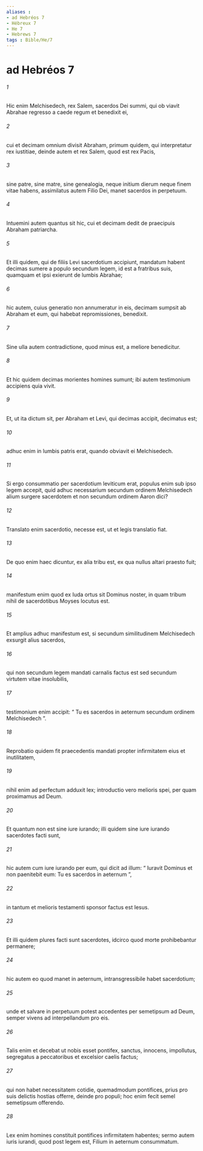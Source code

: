 ```yaml
---
aliases : 
- ad Hebréos 7
- Hébreux 7
- He 7
- Hebrews 7
tags : Bible/He/7
---
```


# ad Hebréos 7

###### 1
Hic enim Melchisedech, rex Salem, sacerdos Dei summi, qui ob viavit Abrahae regresso a caede regum et benedixit ei, 
###### 2
cui et decimam omnium divisit Abraham, primum quidem, qui interpretatur rex iustitiae, deinde autem et rex Salem, quod est rex Pacis, 
###### 3
sine patre, sine matre, sine genealogia, neque initium dierum neque finem vitae habens, assimilatus autem Filio Dei, manet sacerdos in perpetuum.
###### 4
Intuemini autem quantus sit hic, cui et decimam dedit de praecipuis Abraham patriarcha. 
###### 5
Et illi quidem, qui de filiis Levi sacerdotium accipiunt, mandatum habent decimas sumere a populo secundum legem, id est a fratribus suis, quamquam et ipsi exierunt de lumbis Abrahae; 
###### 6
hic autem, cuius generatio non annumeratur in eis, decimam sumpsit ab Abraham et eum, qui habebat repromissiones, benedixit. 
###### 7
Sine ulla autem contradictione, quod minus est, a meliore benedicitur.
###### 8
Et hic quidem decimas morientes homines sumunt; ibi autem testimonium accipiens quia vivit. 
###### 9
Et, ut ita dictum sit, per Abraham et Levi, qui decimas accipit, decimatus est; 
###### 10
adhuc enim in lumbis patris erat, quando obviavit ei Melchisedech.
###### 11
Si ergo consummatio per sacerdotium leviticum erat, populus enim sub ipso legem accepit, quid adhuc necessarium secundum ordinem Melchisedech alium surgere sacerdotem et non secundum ordinem Aaron dici? 
###### 12
Translato enim sacerdotio, necesse est, ut et legis translatio fiat. 
###### 13
De quo enim haec dicuntur, ex alia tribu est, ex qua nullus altari praesto fuit; 
###### 14
manifestum enim quod ex Iuda ortus sit Dominus noster, in quam tribum nihil de sacerdotibus Moyses locutus est.
###### 15
Et amplius adhuc manifestum est, si secundum similitudinem Melchisedech exsurgit alius sacerdos, 
###### 16
qui non secundum legem mandati carnalis factus est sed secundum virtutem vitae insolubilis, 
###### 17
testimonium enim accipit: “ Tu es sacerdos in aeternum secundum ordinem Melchisedech ”.
###### 18
Reprobatio quidem fit praecedentis mandati propter infirmitatem eius et inutilitatem, 
###### 19
nihil enim ad perfectum adduxit lex; introductio vero melioris spei, per quam proximamus ad Deum.
###### 20
Et quantum non est sine iure iurando; illi quidem sine iure iurando sacerdotes facti sunt, 
###### 21
hic autem cum iure iurando per eum, qui dicit ad illum: “ Iuravit Dominus et non paenitebit eum: Tu es sacerdos in aeternum ”,
###### 22
in tantum et melioris testamenti sponsor factus est Iesus.
###### 23
Et illi quidem plures facti sunt sacerdotes, idcirco quod morte prohibebantur permanere; 
###### 24
hic autem eo quod manet in aeternum, intransgressibile habet sacerdotium; 
###### 25
unde et salvare in perpetuum potest accedentes per semetipsum ad Deum, semper vivens ad interpellandum pro eis.
###### 26
Talis enim et decebat ut nobis esset pontifex, sanctus, innocens, impollutus, segregatus a peccatoribus et excelsior caelis factus; 
###### 27
qui non habet necessitatem cotidie, quemadmodum pontifices, prius pro suis delictis hostias offerre, deinde pro populi; hoc enim fecit semel semetipsum offerendo. 
###### 28
Lex enim homines constituit pontifices infirmitatem habentes; sermo autem iuris iurandi, quod post legem est, Filium in aeternum consummatum.
